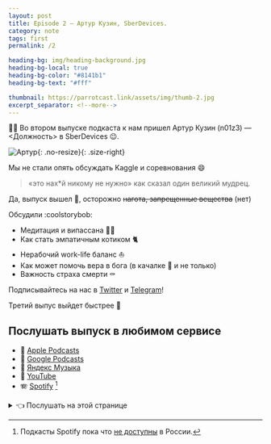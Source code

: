 ```yaml
---
layout: post
title: Episode 2 – Артур Кузин, SberDevices.
category: note
tags: first
permalink: /2

heading-bg: img/heading-background.jpg
heading-bg-local: true
heading-bg-color: "#8141b1"
heading-bg-text: "#fff"

thumbnail: https://parrotcast.link/assets/img/thumb-2.jpg
excerpt_separator: <!--more-->
---
```

💪🏻 Во втором выпуске подкаста к нам пришел Артур Кузин (n01z3) — <Должность> в SberDevices 😉.

![Артур](/assets/img/guest-2.png){: .no-resize}{: .size-right}

Мы не стали опять обсуждать Kaggle и соревнования 😄
> «это нах*й никому не нужно»
как сказал один великий мудрец.

Да, выпуск вышел 🔞, осторожно ~~нагота, запрещенные вещества~~ (нет)

Обсудили :coolstorybob:

- Медитация и випассана 🧘🏻
- Как стать эмпатичным котиком 🐈
- Нерабочий work-life баланс ⛵
- Как может помочь вера в бога (в качалке 🥇 и не только)
- Важность страха смерти ⚰️

Подписывайтесь на нас в <a href="https://twitter.com/ParrotCast" target="_blank">Twitter</a> и <a href="https://t.me/ParrotCast" target="_blank">Telegram</a>!

Третий выпус выйдет быстрее 🏃

## Послушать выпуск в любимом сервисе

- 🍎 [Apple Podcasts](<ссылка>)
- 🎷 [Google Podcasts](<ссылка>)
- 🎸 [Яндекс Музыка](<ссылка>)
- 🎥 [YouTube](<ссылка>)
- 🪗 [Spotify](<ссылка>) [^1]

[^1]: Подкасты Spotify пока что [не доступны](https://www.reuters.com/article/us-spotify-russia/spotify-expands-to-russia-and-12-other-countries-idUSKCN24F2AH) в России.

<details><summary>👈 <a>Послушать на этой странице</a></summary>
<iframe src="<ссылка>" width="100%" frameborder="0" scrolling="no"></iframe>
</details>
